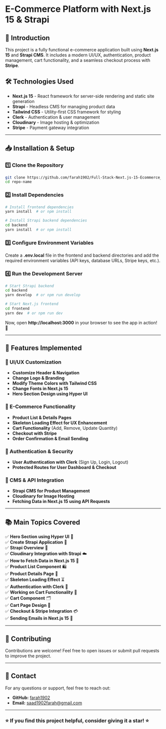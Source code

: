 # E-Commerce Platform with Next.js 15 & Strapi

## 🚀 Introduction
This project is a fully functional e-commerce application built using **Next.js 15** and **Strapi CMS**. It includes a modern UI/UX, authentication, product management, cart functionality, and a seamless checkout process with **Stripe**.

## 🛠️ Technologies Used
- **Next.js 15** - React framework for server-side rendering and static site generation
- **Strapi** - Headless CMS for managing product data
- **Tailwind CSS** - Utility-first CSS framework for styling
- **Clerk** - Authentication & user management
- **Cloudinary** - Image hosting & optimization
- **Stripe** - Payment gateway integration

---

## 📥 Installation & Setup
### 1️⃣ Clone the Repository
```bash
git clone https://github.com/farah1902/Full-Stack-Next.js-15-Ecommerce_Strapi.git
cd repo-name
```

### 2️⃣ Install Dependencies
```bash
# Install frontend dependencies
yarn install  # or npm install

# Install Strapi backend dependencies
cd backend
yarn install  # or npm install
```

### 3️⃣ Configure Environment Variables
Create a **.env.local** file in the frontend and backend directories and add the required environment variables (API keys, database URLs, Stripe keys, etc.).

### 4️⃣ Run the Development Server
```bash
# Start Strapi backend
cd backend
yarn develop  # or npm run develop

# Start Next.js frontend
cd frontend
yarn dev  # or npm run dev
```

Now, open **http://localhost:3000** in your browser to see the app in action! 🚀

---

## 📌 Features Implemented

### 🎨 UI/UX Customization
- **Customize Header & Navigation**
- **Change Logo & Branding**
- **Modify Theme Colors with Tailwind CSS**
- **Change Fonts in Next.js 15**
- **Hero Section Design using Hyper UI**

### 🛒 E-Commerce Functionality
- **Product List & Details Pages**
- **Skeleton Loading Effect for UX Enhancement**
- **Cart Functionality** (Add, Remove, Update Quantity)
- **Checkout with Stripe**
- **Order Confirmation & Email Sending**

### 🔑 Authentication & Security
- **User Authentication with Clerk** (Sign Up, Login, Logout)
- **Protected Routes for User Dashboard & Checkout**

### 📡 CMS & API Integration
- **Strapi CMS for Product Management**
- **Cloudinary for Image Hosting**
- **Fetching Data in Next.js 15 using API Requests**

---

## 📚 Main Topics Covered

✅ **Hero Section using Hyper UI** 🎨  
✅ **Create Strapi Application** 🚀  
✅ **Strapi Overview** 📜  
✅ **Cloudinary Integration with Strapi** ☁️  
✅ **How to Fetch Data in Next.js 15** 🔄  
✅ **Product List Component** 🛍️  
✅ **Product Details Page** 📄  
✅ **Skeleton Loading Effect** ⏳  
✅ **Authentication with Clerk** 🔑  
✅ **Working on Cart Functionality** 🛒  
✅ **Cart Component** 🗂️  
✅ **Cart Page Design** 🎨  
✅ **Checkout & Stripe Integration** 💳  
✅ **Sending Emails in Next.js 15** 📧  


---

## 🤝 Contributing
Contributions are welcome! Feel free to open issues or submit pull requests to improve the project.

---

## 📧 Contact
For any questions or support, feel free to reach out:
- **GitHub:** [farah1902](https://github.com/farah1902)
- **Email:** saad1902farah@gmail.com
---

### ⭐ If you find this project helpful, consider giving it a star! ⭐






